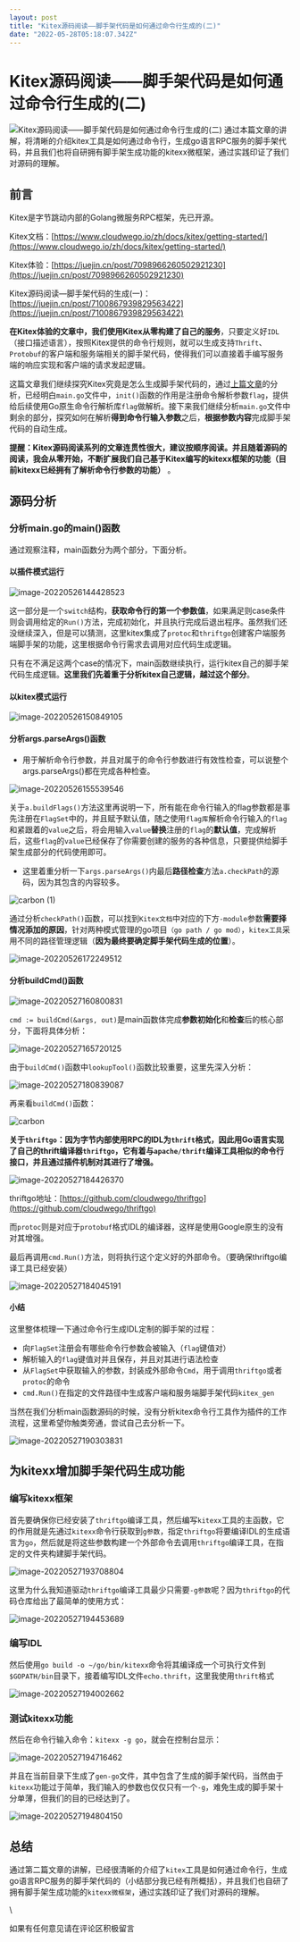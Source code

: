 ```yaml
---
layout: post
title: "Kitex源码阅读——脚手架代码是如何通过命令行生成的(二)"
date: "2022-05-28T05:18:07.342Z"
---
```

Kitex源码阅读——脚手架代码是如何通过命令行生成的(二)
==============================

![Kitex源码阅读——脚手架代码是如何通过命令行生成的(二)](https://img2022.cnblogs.com/blog/1754362/202205/1754362-20220528121008500-815690810.png) 通过本篇文章的讲解，将清晰的介绍kitex工具是如何通过命令行，生成go语言RPC服务的脚手架代码，并且我们也将自研拥有脚手架生成功能的kitexx微框架，通过实践印证了我们对源码的理解。

前言
--

Kitex是字节跳动内部的Golang微服务RPC框架，先已开源。

Kitex文档：[https://www.cloudwego.io/zh/docs/kitex/getting-started/](https://www.cloudwego.io/zh/docs/kitex/getting-started/)

Kitex体验：[https://juejin.cn/post/7098966260502921230](https://juejin.cn/post/7098966260502921230)

Kitex源码阅读—脚手架代码的生成(一)：[https://juejin.cn/post/7100867939829563422](https://juejin.cn/post/7100867939829563422)

**在Kitex体验的文章中，我们使用Kitex从零构建了自己的服务**，只要定义好`IDL`（接口描述语言），按照Kitex提供的命令行规则，就可以生成支持`Thrift`、`Protobuf`的客户端和服务端相关的脚手架代码，使得我们可以直接着手编写服务端的响应实现和客户端的请求发起逻辑。

这篇文章我们继续探究Kitex究竟是怎么生成脚手架代码的，通过[上篇文章](https://juejin.cn/post/7100867939829563422)的分析，已经明白`main.go`文件中，`init()`函数的作用是注册命令解析参数`flag`，提供给后续使用Go原生命令行解析库`flag`做解析。接下来我们继续分析`main.go`文件中剩余的部分，探究如何在解析**得到命令行输入参数**之后，**根据参数内容**完成脚手架代码的自动生成。

**提醒：Kitex源码阅读系列的文章连贯性很大，建议按顺序阅读。并且随着源码的阅读，我会从零开始，不断扩展我们自己基于Kitex编写的kitexx框架的功能（目前kitexx已经拥有了解析命令行参数的功能）** 。

源码分析
----

### 分析main.go的main()函数

通过观察注释，main函数分为两个部分，下面分析。

#### 以插件模式运行

![image-20220526144428523](https://p3-juejin.byteimg.com/tos-cn-i-k3u1fbpfcp/fb268aff57504a74be9eb8c19f9a8aad~tplv-k3u1fbpfcp-zoom-1.image)

这一部分是一个`switch`结构，**获取命令行的第一个参数值**，如果满足则case条件则会调用给定的`Run()`方法，完成初始化，并且执行完成后退出程序。虽然我们还没继续深入，但是可以猜测，这里kitex集成了`protoc`和`thriftgo`创建客户端服务端脚手架的功能，这里根据命令行需求去调用对应代码生成逻辑。

只有在不满足这两个case的情况下，main函数继续执行，运行kitex自己的脚手架代码生成逻辑。**这里我们先着重于分析kitex自己逻辑，越过这个部分**。

#### 以kitex模式运行

![image-20220526150849105](https://p3-juejin.byteimg.com/tos-cn-i-k3u1fbpfcp/25219e55830a47858f60a6537972aeca~tplv-k3u1fbpfcp-zoom-1.image)

#### 分析args.parseArgs()函数

*   用于解析命令行参数，并且对属于的命令行参数进行有效性检查，可以说整个args.parseArgs()都在完成各种检查。

![image-20220526155539546](https://p3-juejin.byteimg.com/tos-cn-i-k3u1fbpfcp/7f455e6e06bd49eebe94cd8ca5d0d146~tplv-k3u1fbpfcp-zoom-1.image)

关于`a.buildFlags()`方法这里再说明一下，所有能在命令行输入的flag参数都是事先注册在`FlagSet`中的，并且赋予默认值，随之使用`flag库`解析命令行输入的`flag`和紧跟着的`value`之后，将会用输入`value`**替换**注册的`flag`的**默认值**，完成解析后，这些`flag`的`value`已经保存了你需要创建的服务的各种信息，只要提供给脚手架生成部分的代码使用即可。

*   这里着重分析一下`args.parseArgs()`内最后**路径检查**方法`a.checkPath`的源码，因为其包含的内容较多。

![carbon (1)](https://p3-juejin.byteimg.com/tos-cn-i-k3u1fbpfcp/766a119d3cab4320b7988589479852be~tplv-k3u1fbpfcp-zoom-1.image)

通过分析`checkPath()`函数，可以找到`Kitex文档`中对应的下方`-module`参数**需要择情况添加的原因**，针对两种模式管理的go项目`（go path / go mod）`，`kitex工具`采用不同的路径管理逻辑（**因为最终要确定脚手架代码生成的位置**）。

![image-20220526172249512](https://p3-juejin.byteimg.com/tos-cn-i-k3u1fbpfcp/09c9f209edfd4433b4297d9b64854316~tplv-k3u1fbpfcp-zoom-1.image)

#### 分析buildCmd()函数

![image-20220527160800831](https://p3-juejin.byteimg.com/tos-cn-i-k3u1fbpfcp/2bce5d5335474f01a65a4a1edf6a93e1~tplv-k3u1fbpfcp-zoom-1.image)

`cmd := buildCmd(&args, out)`是main函数体完成**参数初始化**和**检查**后的核心部分，下面将具体分析：

![image-20220527165720125](https://p3-juejin.byteimg.com/tos-cn-i-k3u1fbpfcp/fddb65628a9d44f8a7c26ff85de8dd2b~tplv-k3u1fbpfcp-zoom-1.image)

由于`buildCmd()`函数中`lookupTool()`函数比较重要，这里先深入分析：

![image-20220527180839087](https://p3-juejin.byteimg.com/tos-cn-i-k3u1fbpfcp/be6b8f52d8b2457297d1b118d018ffd2~tplv-k3u1fbpfcp-zoom-1.image)

再来看`buildCmd()`函数：

![carbon](https://p3-juejin.byteimg.com/tos-cn-i-k3u1fbpfcp/1b69fa186ed54bbd99b2284086bcc563~tplv-k3u1fbpfcp-zoom-1.image)

**关于`thriftgo`：因为字节内部使用RPC的IDL为`thrift`格式，因此用Go语言实现了自己的thrift编译器`thriftgo`，它有着与`apache/thrift`编译工具相似的命令行接口，并且通过插件机制对其进行了增强。**

![image-20220527184426370](https://p3-juejin.byteimg.com/tos-cn-i-k3u1fbpfcp/9c50bc441c904fafb2f1f92c875b56b8~tplv-k3u1fbpfcp-zoom-1.image)

thriftgo地址：[https://github.com/cloudwego/thriftgo](https://github.com/cloudwego/thriftgo)

而`protoc`则是对应于`protobuf`格式IDL的编译器，这样是使用Google原生的没有对其增强。

最后再调用`cmd.Run()`方法，则将执行这个定义好的外部命令。（要确保thriftgo编译工具已经安装）

![image-20220527184045191](https://p3-juejin.byteimg.com/tos-cn-i-k3u1fbpfcp/795919ce7bd743f9964e24eebad79da0~tplv-k3u1fbpfcp-zoom-1.image)

#### 小结

这里整体梳理一下通过命令行生成IDL定制的脚手架的过程：

*   向`FlagSet`注册会有哪些命令行参数会被输入（`flag`键值对）
*   解析输入的`flag`键值对并且保存，并且对其进行语法检查
*   从`FlagSet`中获取输入的参数，封装成外部命令`Cmd`，用于调用`thriftgo`或者`protoc`的命令
*   `cmd.Run()`在指定的文件路径中生成客户端和服务端脚手架代码`kitex_gen`

当然在我们分析main函数源码的时候，没有分析kitex命令行工具作为插件的工作流程，这里希望你触类旁通，尝试自己去分析一下。

![image-20220527190303831](https://p3-juejin.byteimg.com/tos-cn-i-k3u1fbpfcp/527ecfaf31b74137ab512d41a7128296~tplv-k3u1fbpfcp-zoom-1.image)

为kitexx增加脚手架代码生成功能
------------------

### 编写kitexx框架

首先要确保你已经安装了`thriftgo`编译工具，然后编写`kitexx`工具的主函数，它的作用就是先通过`kitexx`命令行获取到`g参数`，指定`thriftgo`将要编译IDL的生成语言为`go`，然后就是将这些参数构建一个外部命令去调用`thriftgo`编译工具，在指定的文件夹构建脚手架代码。

![image-20220527193708804](https://p3-juejin.byteimg.com/tos-cn-i-k3u1fbpfcp/7538d72451ac49638531609ca5eb4d3f~tplv-k3u1fbpfcp-zoom-1.image)

这里为什么我知道驱动`thriftgo`编译工具最少只需要`-g参数`呢？因为`thriftgo`的代码仓库给出了最简单的使用方式：

![image-20220527194453689](https://p3-juejin.byteimg.com/tos-cn-i-k3u1fbpfcp/90244da16b7a4c47b91548ecc74bf7a1~tplv-k3u1fbpfcp-zoom-1.image)

### 编写IDL

然后使用`go build -o ~/go/bin/kitexx`命令将其编译成一个可执行文件到`$GOPATH/bin`目录下，接着编写IDL文件`echo.thrift`，这里我使用`thrift`格式

![image-20220527194002662](https://p3-juejin.byteimg.com/tos-cn-i-k3u1fbpfcp/25e4c4033cf947bb921b648b2c7f9fa5~tplv-k3u1fbpfcp-zoom-1.image)

### 测试kitexx功能

然后在命令行输入命令：`kitexx -g go`，就会在控制台显示：

![image-20220527194716462](https://p3-juejin.byteimg.com/tos-cn-i-k3u1fbpfcp/5447c8f3cd304facaded2c0c4c539c63~tplv-k3u1fbpfcp-zoom-1.image)

并且在当前目录下生成了`gen-go`文件，其中包含了生成的脚手架代码，当然由于`kitexx`功能过于简单，我们输入的参数也仅仅只有一个`-g`，难免生成的脚手架十分单薄，但我们的目的已经达到了。

![image-20220527194804150](https://p3-juejin.byteimg.com/tos-cn-i-k3u1fbpfcp/a7421b5a2430445b94df3433652d56e1~tplv-k3u1fbpfcp-zoom-1.image)

总结
--

通过第二篇文章的讲解，已经很清晰的介绍了`kitex`工具是如何通过命令行，生成go语言RPC服务的脚手架代码的（小结部分我已经有所概括），并且我们也自研了拥有脚手架生成功能的`kitexx微框架`，通过实践印证了我们对源码的理解。

\\

如果有任何意见请在评论区积极留言